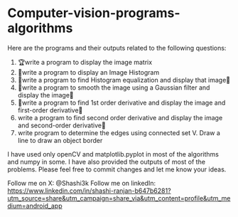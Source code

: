 # Computer-vision-programs-algorithms
Here are the programs and their outputs related to the following questions:
1) 🏆write a program to display the image matrix
2) 🥽write a program to display an Image Histogram 
3) 💐write a program to find Histogram equalization and display that image📱
4) 🎂write a program to smooth the image using a Gaussian filter and display the image💐
5) 📱write a program to find 1st order derivative and display the image and first-order derivative🥽
6) write a program to find second order derivative and display the image and second-order derivative🍫
7) write program to determine the edges using connected set V. Draw a line to draw an object border

I have used only openCV and matplotlib.pyplot in most of the algorithms and numpy in some. I have also provided the outputs of most of the problems. Please feel free to commit changes and let me know your ideas.

Follow me on X: @Shashi3k
Follow me on linkedIn: https://www.linkedin.com/in/shashi-ranjan-b647b6281?utm_source=share&utm_campaign=share_via&utm_content=profile&utm_medium=android_app
